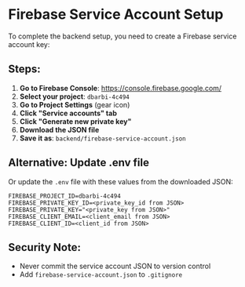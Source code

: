 # Firebase Service Account Setup

To complete the backend setup, you need to create a Firebase service account key:

## Steps:

1. **Go to Firebase Console**: https://console.firebase.google.com/
2. **Select your project**: `dbarbi-4c494`
3. **Go to Project Settings** (gear icon)
4. **Click "Service accounts" tab**
5. **Click "Generate new private key"**
6. **Download the JSON file**
7. **Save it as**: `backend/firebase-service-account.json`

## Alternative: Update .env file

Or update the `.env` file with these values from the downloaded JSON:

```
FIREBASE_PROJECT_ID=dbarbi-4c494
FIREBASE_PRIVATE_KEY_ID=<private_key_id from JSON>
FIREBASE_PRIVATE_KEY="<private_key from JSON>"
FIREBASE_CLIENT_EMAIL=<client_email from JSON>
FIREBASE_CLIENT_ID=<client_id from JSON>
```

## Security Note:
- Never commit the service account JSON to version control
- Add `firebase-service-account.json` to `.gitignore`

